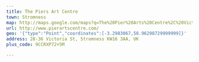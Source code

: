 ```yaml
---
title: The Piers Art Centre
town: Stromness
map: http://maps.google.com/maps?q=The%20Pier%20Arts%20Centre%2C%20Victoria%20Street%2C%20Stromness%2C%20GB%2C%20KW16%203AA
url: http://www.pierartscentre.com/
geo: '{"type":"Point","coordinates":[-3.2983067,58.96298729999999]}'
address: 28-36 Victoria St, Stromness KW16 3AA, UK
plus_code: 9CCRXP72+5M

---
```


